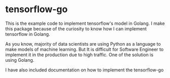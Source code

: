 # tensorflow-go

This is the example code to implement tensorflow's model in Golang. 
I make this package because of the curiosity to know how I can implement tensorflow in Golang.


As you know, majority of data scientists are using Python as a language to make models of machine learning.
But It is difficult for Software Engineer to implement it in the production due to high traffic.
One of the solution is using Golang.


I have also included documentation on how to implement the tensorflow-go
